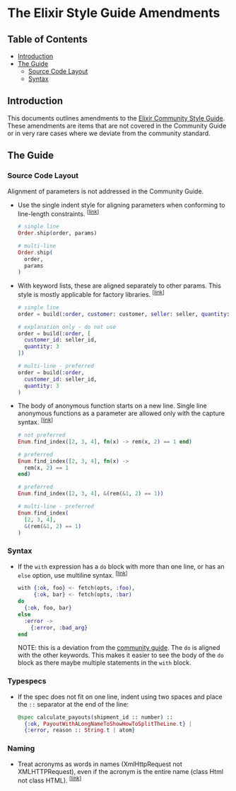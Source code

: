 # The Elixir Style Guide Amendments

## Table of Contents

* [Introduction](#introduction)
* [The Guide](#the-guide)
  * [Source Code Layout](#source-code-layout)
  * [Syntax](#syntax)  

## Introduction

This documents outlines amendments to the [Elixir Community Style Guide](https://github.com/christopheradams/elixir_style_guide).
These amendments are items that are not covered in the Community Guide or in very rare cases where we
deviate from the community standard.

## The Guide

### Source Code Layout

Alignment of parameters is not addressed in the Community Guide.

* <a name="align-parameters"></a>
  Use the single indent style for aligning parameters when
  conforming to line-length constraints.
  <sup>[[link](#align-parameters)]</sup>

  ```elixir  
  # single line
  Order.ship(order, params)

  # multi-line
  Order.ship(
    order,
    params
  )
  ```  

* <a name="align-keywords"></a>
  With keyword lists, these are aligned separately to other params. This style is mostly applicable for factory libraries.
  <sup>[[link](#align-keywords)]</sup>

  ```elixir
  # single line
  order = build(:order, customer: customer, seller: seller, quantity: 3)

  # explanation only - do not use  
  order = build(:order, [
    customer_id: seller_id,
    quantity: 3
  ])

  # multi-line - preferred  
  order = build(:order,
    customer_id: seller_id,
    quantity: 3
  )  
  ```

* <a name="align-anon-functions"></a>
  The body of anonymous function starts on a new line. Single
  line anonymous functions as a parameter are allowed only
  with the capture syntax.
  <sup>[[link](#align-anon-functions)]</sup>  

  ```elixir
  # not preferred
  Enum.find_index([2, 3, 4], fn(x) -> rem(x, 2) == 1 end)  

  # preferred
  Enum.find_index([2, 3, 4], fn(x) ->
    rem(x, 2) == 1
  end)

  # preferred
  Enum.find_index([2, 3, 4], &(rem(&1, 2) == 1))

  # multi-line - preferred
  Enum.find_index(
    [2, 3, 4],
    &(rem(&1, 2) == 1)
  )     
  ```  

### Syntax

* <a name="with-else"></a>
  If the `with` expression has a `do` block with more than one line, or has an
  `else` option, use multiline syntax.
  <sup>[[link](#with-else)]</sup>

  ```elixir
  with {:ok, foo} <- fetch(opts, :foo),
       {:ok, bar} <- fetch(opts, :bar)
  do
    {:ok, foo, bar}
  else
    :error ->
      {:error, :bad_arg}
  end
  ```

  NOTE: this is a deviation from the [community guide](https://github.com/christopheradams/elixir_style_guide#with-else
). The `do` is aligned with the other keywords. This makes it easier to see the body of the `do` block as there maybe multiple statements in the `with` block.


### Typespecs

* If the spec does not fit on one line, indent using two spaces and place the `::` separator at the end of the line:

  ```elixir
  @spec calculate_payouts(shipment_id :: number) ::
    {:ok, PayoutWithALongNameToShowHowToSplitTheLine.t} | 
    {:error, reason :: String.t | atom}
  ```
  
### Naming
  
* <a name="acronyms"></a>
    Treat acronyms as words in names (XmlHttpRequest not XMLHTTPRequest), even if the acronym is the entire name (class Html not class HTML).
    <sup>[[link](#acronyms)]</sup>
